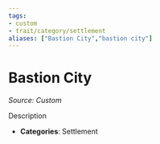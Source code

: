 ```yaml
---
tags:
- custom
- trait/category/settlement  
aliases: ["Bastion City","bastion city"]
---
```

# Bastion City  
*Source: Custom*  

Description

- **Categories**: Settlement